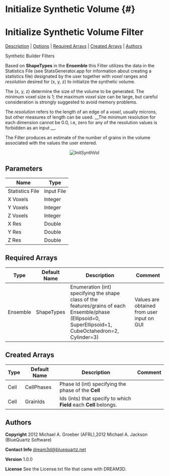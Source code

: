 Initialize Synthetic Volume {#}
======
<h1 class="pHeading1">Initialize Synthetic Volume Filter</h1>
<p class="pCellBody">
<a href="../Synthetic_BuilderFilters/InitializeSyntheticVolume.html#wp2">Description</a> | <a href="../Synthetic_BuilderFilters/InitializeSyntheticVolume.html#wp3">Options</a> | <a href="../Synthetic_BuilderFilters/InitializeSyntheticVolume.html#wp4">Required Arrays</a> | <a href="../Synthetic_BuilderFilters/InitializeSyntheticVolume.html#wp5">Created Arrays</a> | <a href="../Synthetic_BuilderFilters/InitializeSyntheticVolume.html#wp1">Authors</a> 

Synthetic Builder Filters


Based on __ShapeTypes__ in the __Ensemble__ this Filter utilizes the data in the
Statistics File (see StatsGenerator.app for information about creating a statistics file) designated by the user together with _voxel_ ranges and _resolution_
 desired for (x, y, z) to initialize the synthetic volume.

The (x, y, z) determine the size of the volume to be generated. The minimum voxel size is 1;
the maximum _voxel_ size can be large, but careful consideration is strongly suggested to
avoid memory problems.

The _resolution_ refers to the length of an edge of a _voxel_, usually microns, but
other measures of length can be used. __The minimum resolution for each dimension cannot
be 0.0, i.e, zero for any of the resolution values is forbidden as an input __.

The Filter produces an estimate of the number of grains in the volume associated with the
values the user entered.

<div align="center">
<img src="InitSynthVol.jpg" alt="InitSynthVol"/>
</div>



## Parameters ##

| Name | Type |
|------|------|
| Statistics File | Input File |
| X Voxels | Integer |
| Y Voxels | Integer |
| Z Voxels | Integer |
| X Res | Double |
| Y Res | Double |
| Z Res | Double |

## Required Arrays ##

| Type | Default Name | Description | Comment |
|------|--------------|-------------|---------|
| Ensemble | ShapeTypes | Enumeration (int) specifying the shape class of the features/grains of each Ensemble/phase (Ellipsoid=0, SuperEllipsoid=1, CubeOctahedron=2, Cylinder=3) | Values are obtained from user input on GUI |

## Created Arrays ##

| Type | Default Name | Description | Comment |
|------|--------------|-------------|---------|
| Cell | CellPhases | Phase Id (int) specifying the phase of the **Cell** |  |
| Cell | GrainIds | Ids (ints) that specify to which **Field** each **Cell** belongs. |  |

## Authors ##

**Copyright** 2012 Michael A. Groeber (AFRL),2012 Michael A. Jackson (BlueQuartz Software)

**Contact Info** dream3d@bluequartz.net

**Version** 1.0.0

**License**  See the License.txt file that came with DREAM3D.




